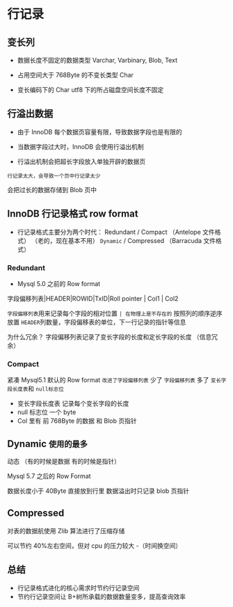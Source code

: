 # 行记录

## 变长列

- 数据长度不固定的数据类型
  Varchar, Varbinary, Blob, Text

- 占用空间大于 768Byte 的不变长类型
  Char

- 变长编码下的 Char
  utf8 下的所占磁盘空间长度不固定

## 行溢出数据

- 由于 InnoDB 每个数据页容量有限，导致数据字段也是有限的

- 当数据字段过大时，InnoDB 会使用行溢出机制
- 行溢出机制会把超长字段放入单独开辟的数据页

`行记录太大，会导致一个页中行记录太少`

会把过长的数据存储到 Blob 页中

## InnoDB 行记录格式 row format

- 行记录格式主要分为两个时代：
  Redundant / Compact （Antelope 文件格式） （老的，现在基本不用）
  `Dynamic` / Compressed （Barracuda 文件格式）

### Redundant

- Mysql 5.0 之前的 Row format

字段偏移列表|HEADER|ROWID|TxID|Roll pointer | Col1 | Col2

`字段偏移列表`用来记录每个字段的相对位置
`| 在物理上是不存在的`
按照列的顺序逆序放置
`HEADER`列数量，字段偏移表的单位，下一行记录的指针等信息

为什么冗余？
字段偏移列表记录了变长字段的长度和定长字段的长度 （信息冗余）

### Compact

紧凑
Mysql5.1 默认的 Row format
`改进了字段偏移列表`
少了 `字段偏移列表` 多了 `变长字段长度表`和 `null标志位`

- 变长字段长度表 记录每个变长字段的长度
- null 标志位 一个 byte
- Col 里有 前 768Byte 的数据 和 Blob 页指针

## Dynamic `使用的最多`

动态 （有的时候是数据 有的时候是指针）

Mysql 5.7 之后的 Row Format

数据长度小于 40Byte 直接放到行里
数据溢出时只记录 blob 页指针

## Compressed

对表的数据航使用 Zlib 算法进行了压缩存储

可以节约 40%左右空间，但对 cpu 的压力较大 -（时间换空间）

## 总结

- 行记录格式进化的核心需求时节约行记录空间
- 节约行记录空间让 B+树所承载的数据数量变多，提高查询效率

